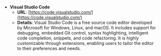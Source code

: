 - **Visual Studio Code**
  - **URL**: [https://code.visualstudio.com/](https://code.visualstudio.com/)
  - **Details**: Visual Studio Code is a free source code editor developed by Microsoft for Windows, Linux, and macOS. It includes support for debugging, embedded Git control, syntax highlighting, intelligent code completion, snippets, and code refactoring. It is highly customizable through extensions, enabling users to tailor the editor to their preferences and needs.
